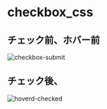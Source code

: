 # checkbox_css

## チェック前、ホバー前
![checkbox-submit](https://user-images.githubusercontent.com/50776559/68634969-6ccf7a00-053a-11ea-80f9-f777f044d9d3.png)

## チェック後、
![hoverd-checked](https://user-images.githubusercontent.com/50776559/68634970-6ccf7a00-053a-11ea-96b7-9356c1468289.png)
